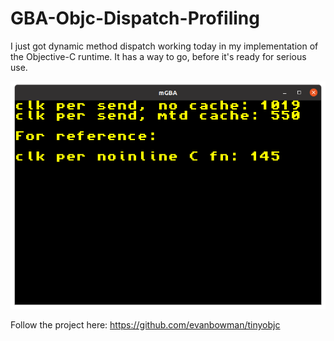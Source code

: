 # GBA-Objc-Dispatch-Profiling

I just got dynamic method dispatch working today in my implementation of the Objective-C runtime. It has a way to go, before it's ready for serious use.

<img src="image.png"/>

Follow the project here: https://github.com/evanbowman/tinyobjc
